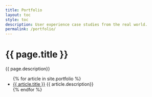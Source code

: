 ```yaml
---
title: Portfolio
layout: toc
style: toc
description: User experience case studies from the real world.
permalink: /portfolio/
---
```

<!--
*	[The UX Designer&apos;s Responsibility](design-philosophy.html) We're creating the public marketplaces, social clubs, and business settings for the 21st century.
-->
<h1>{{ page.title }}</h1>
<p>{{ page.description}}</p>
<ul>
{% for article in site.portfolio %}
  <li><a href="{{ site.baseurl }}{{ article.url }}">{{ article.title }}</a>  {{ article.description}}</li>
{% endfor %}
</ul>